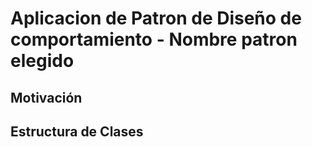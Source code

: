 # Aplicacion de Patron de Diseño de comportamiento - Nombre patron elegido

## Motivación

## Estructura de Clases
